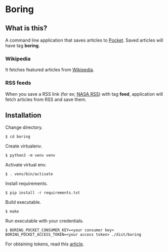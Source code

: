 # Boring

## What is this?

A command line application that saves articles to [Pocket](https://getpocket.com). Saved articles will have tag **boring**.

### Wikipedia

It fetches featured articles from [Wikipedia](https://www.wikipedia.org/).

### RSS feeds

When you save a RSS link (for ex; [NASA RSS](https://www.nasa.gov/rss/dyn/breaking_news.rss)) with tag **feed**, application will fetch articles from RSS and save them.

## Installation

Change directory.

`$ cd boring`

Create virtualenv.

`$ python3 -m venv venv`

Activate virtual env.

`$ . venv/bin/activate`

Install requirements.

`$ pip install -r requirements.txt`

Build executable.

`$ make`

Run executable with your credentials.

`$ BORING_POCKET_CONSUMER_KEY=<your consumer key> BORING_POCKET_ACCESS_TOKEN=<your access token> ./dist/boring`

For obtaining tokens, read this [article](http://www.jamesfmackenzie.com/getting-started-with-the-pocket-developer-api/).
